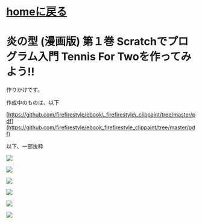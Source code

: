 # [homeに戻る](https://www.gitbook.com/@kyorohiro)


# 炎の型 \(漫画版\) 第１巻 Scratchでプログラム入門 Tennis For Twoを作ってみよう!!

作りかけです。

作成中のものは、以下

[https://github.com/firefirestyle/ebook\_firefirestyle\_clippaint/tree/master/pdf](https://github.com/firefirestyle/ebook_firefirestyle_clippaint/tree/master/pdf)

以下、一部抜粋

![](/assets/炎の型_001.png)

![](/assets/炎の型_002.png)

![](/assets/炎の型_003.png)

![](/assets/炎の型_004.png)

![](/assets/炎の型_005.png)

![](/assets/炎の型_006.png)

